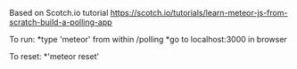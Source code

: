 Based on Scotch.io tutorial https://scotch.io/tutorials/learn-meteor-js-from-scratch-build-a-polling-app


To run:
  *type 'meteor' from within /polling
  *go to localhost:3000 in browser

To reset:
  *'meteor reset'  